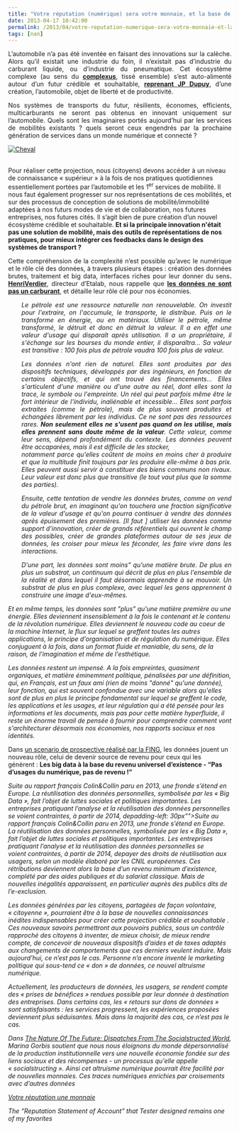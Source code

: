 ```yaml
---
title: "Votre réputation (numérique) sera votre monnaie, et la base de votre implication altruiste"
date: 2013-04-17 10:42:00
permalink: /2013/04/votre-reputation-numerique-sera-votre-monnaie-et-la-base-de-votre-implication-altruiste.html
tags: [nan]
---
```


<p style="text-align: justify">L’automobile n’a pas été inventée en faisant des innovations sur la calèche. Alors qu’il existait une industrie du foin, il n’existait pas d’industrie du carburant liquide, ou d’industrie du pneumatique. Cet écosystème complexe (au sens du <strong><a href="https://gabrielplassat.github.io/transportsdufutur/2011/04/metanote-tdf-11-transports-mobilites-introduction-a-la-pensee-complexe.html" target="_blank">complexus</a></strong>, tissé ensemble) s’est auto-alimenté autour d’un futur crédible et souhaitable, <strong><a href="https://gabrielplassat.github.io/transportsdufutur/2012/05/jean-pierre-dupuy-nous-apporte-dans-son-dernier-ouvrage-des-pistes-de-reflexion-pour-nous-aider-a-penser-le-monde-qui-vient.html" target="_self">reprenant JP Dupuy</a></strong>, d’une création, l’automobile, objet de liberté et de productivité.</p> <p style="text-align: justify">Nos systèmes de transports du futur, résilients, économes, efficients, multicarburants ne seront pas obtenus en innovant uniquement sur l’automobile. Quels sont les imaginaires portés aujourd’hui par les services de mobilités existants ? quels seront ceux engendrés par la prochaine génération de services dans un monde numérique et connecté ?</p> <p style="text-align: justify"> <a class="asset-img-link" href="https://gabrielplassat.github.io/transportsdufutur/wp-content/uploads/sites/6/old/6a0120a66d2ad4970b017eea3e0b68970d-pi.jpg"><img alt="Cheval" class="asset  asset-image at-xid-6a0120a66d2ad4970b017eea3e0b68970d" src="/wp-content/uploads/sites/6/old/6a0120a66d2ad4970b017eea3e0b68970d-320wi.jpg" style="margin-right: auto;margin-left: auto" title="Cheval" /></a> </p>   <!--more-->  <br />Pour réaliser cette projection, nous (citoyens) devons accéder à un niveau de connaissance « supérieur » à la fois de nos pratiques quotidiennes essentiellement portées par l’automobile et les 1<sup>er</sup> services de mobilité. Il nous faut également progresser sur nos représentations de ces mobilités, et sur des processus de conception de solutions de mobilité/immobilité adaptées à nos futurs modes de vie et de collaboration, nos futures entreprises, nos futures cités. Il s’agit bien de pure création d’un nouvel écosystème crédible et souhaitable. <strong>Et si la principale innovation n'était pas une solution de mobilité, mais des outils de représentations de nos pratiques, pour mieux intégrer ces feedbacks dans le design des systèmes de transport ?</strong> <p style="text-align: justify">Cette compréhension de la complexité n’est possible qu’avec le numérique et le rôle clé des données, à travers plusieurs étapes : création des données brutes, traitement et big data, interfaces riches pour leur donner du sens<strong>. </strong><a href="http://www.henriverdier.com/"><strong>HenriVerdier</strong></a>, directeur d’Etalab, nous rappelle que <a href="http://www.henriverdier.com/2013/03/non-les-donnees-ne-sont-pas-du-petrole.html"><strong>les données ne sont pas un carburant</strong></a>, et détaille leur rôle clé pour nos économies.</p> <p style="text-align: justify;padding-left: 30px"><em>Le pétrole est une ressource naturelle non renouvelable. On investit pour l'extraire, on l'accumule, le transporte, le distribue. Puis on le transforme en énergie, ou en matériaux. Utiliser le pétrole, même transformé, le détruit et donc en détruit la valeur. Il a en effet une valeur d'usage qui disparaît après utilisation. Il a un propriétaire, il s'échange sur les bourses du monde entier, il disparaîtra... Sa valeur est transitive : 100 fois plus de pétrole vaudra 100 fois plus de valeur. </em></p> <p style="text-align: justify;padding-left: 30px"><em>Les données n'ont rien de naturel. Elles sont produites par des dispositifs techniques, développés par des ingénieurs, en fonction de certains objectifs, et qui ont trouvé des financements... Elles s'articulent d'une manière ou d'une autre au réel, dont elles sont la trace, le symbole ou l'empreinte. Un réel qui peut parfois même être le fort intérieur de l'individu, inaliénable et incessible... Elles sont parfois extraites (comme le pétrole), mais de plus souvent produites et échangées librement par les individus. Ce ne sont pas des ressources rares. <strong>Non seulement elles ne s'usent pas quand on les utilise, mais elles prennent sans doute même de la valeur</strong>. Cette valeur, comme leur sens, dépend profondément du contexte. Les données peuvent être accaparées, mais il est difficile de les stocker,<br />notamment parce qu'elles coûtent de moins en moins cher à produire et que la multitude finit toujours par les produire elle-même à bas prix. Elles peuvent aussi servir à constituer des biens communs non rivaux. Leur valeur est donc plus que transitive (le tout vaut plus que la somme des parties).</em></p> <p style="text-align: justify;padding-left: 30px"><em>Ensuite, cette tentation de vendre les données brutes, comme on vend du pétrole brut, en imaginant qu'on touchera une fraction significative de la valeur d'usage et qu'on pourra continuer à vendre des données après épuisement des premières. [Il faut ] utiliser les données comme support d'innovation, créer de grands référentiels qui ouvrent le champ des possibles, créer de grandes plateformes autour de ses jeux de données, les croiser pour mieux les féconder, les faire vivre dans les interactions.</em></p> <p style="text-align: justify;padding-left: 30px"><em>D'une part, les données sont moins" qu'une matière brute. De plus en plus un substrat, un continuum qui décrit de plus en plus l'ensemble de la réalité et dans lequel il faut désormais apprendre à se mouvoir. Un substrat de plus en plus complexe, avec lequel les gens apprennent à construire une image d'eux-mêmes. </em></p> <p style=""text-align: justifypadding-left: 30px""><em>Et en même temps, les données sont "plus" qu'une matière première ou une énergie. Elles deviennent insensiblement à la fois le contenant et le contenu de la révolution numérique. Elles deviennent le nouveau code au coeur de la machine Internet, le flux sur lequel se greffent toutes les autres applications, le principe d'organisation et de régulation du numérique. Elles conjuguent à la fois, dans un format fluide et maniable, du sens, de la raison, de l'imagination et même de l'esthétique. </em></p> <p style=""text-align: justifypadding-left: 30px""><em>Les données restent un impensé. A la fois empreintes, quasiment organiques, et matière éminemment politique, pénalisées par une définition, qui, en Français, est un faux ami (rien de moins "donné" qu'une donnée), leur fonction, qui est souvent confondue avec une variable alors qu'elles sont de plus en plus le principe fondamental sur lequel se greffent le code, les applications et les usages, et leur régulation qui a été pensée pour les informations et les documents, mais pas pour cette matière hyperfluide, il reste un énorme travail de pensée à fournir pour comprendre comment vont s'architecturer désormais nos économies, nos rapports sociaux et nos identités.</em></p> <p style=""text-align: justify"">Dans <a href=""http://fing.tumblr.com/post/47771294429/digiwork-quelques-scenarios-de-rupture"">un scenario de prospective réalisé par la FING</a>, les données jouent un nouveau rôle, celui de devenir source de revenu pour ceux qui les génèrent : <strong>Les big data à la base du revenu universel d’existence - “Pas d’usages du numérique, pas de revenu !”</strong></p> <p style=""text-align: justifypadding-left: 30px""><em>Suite au rapport français Colin&Collin paru en 2013, une fronde s’étend en Europe. La réutilisation des données personnelles, symbolisée par les « Big Data », fait l’objet de luttes sociales et politiques importantes. Les entreprises pratiquant l’analyse et la réutilisation des données personnelles se voient contraintes, à partir de 2014, depadding-left: 30px""><em>Suite au rapport français Colin&Collin paru en 2013, une fronde s’étend en Europe. La réutilisation des données personnelles, symbolisée par les « Big Data », fait l’objet de luttes sociales et politiques importantes. Les entreprises pratiquant l’analyse et la réutilisation des données personnelles se voient contraintes, à partir de 2014, depayer des droits de réutilisation aux usagers, selon un modèle élaboré par les CNIL européennes. Ces rétributions deviennent alors la base d’un revenu minimum d’existence, complété par des aides publiques et du salariat classique. Mais de nouvelles inégalités apparaissent, en particulier auprès des publics dits de l’e-exclusion. </em></p> <p style=""text-align: justify"">Les données générées par les citoyens, partagées de façon volontaire, « citoyenne », pourraient être à la base de nouvelles connaissances inédites indispensables pour créer cette projection crédible et souhaitable . Ces nouveaux savoirs permettront aux pouvoirs publics, sous un contrôle rapproché des citoyens à inventer, de mieux choisir, de mieux rendre compte, de concevoir de nouveaux dispositifs d’aides et de taxes adaptés aux changements de comportements que ces derniers veulent induire. Mais aujourd’hui, ce n’est pas le cas. Personne n’a encore inventé le marketing politique qui sous-tend ce « don » de données, ce nouvel altruisme numérique.</p> <p style=""text-align: justify"">Actuellement, les producteurs de données, les usagers, se rendent compte des « prises de bénéfices » rendues possible par leur donnée à destination des entreprises. Dans certains cas, les « retours sur dons de données » sont satisfaisants : les services progressent, les expériences proposées deviennent plus séduisantes. Mais dans la majorité des cas, ce n’est pas le cas.</p> <p style=""text-align: justify"">Dans <a href=""http://www.amazon.com/The-Nature-Future-Dispatches-Socialstructed/dp/1451641184"" target=""_blank"">The Nature Of The Future: Dispatches From The Socialstructed World</a>, <em>Marina Gorbis soutient que nous nous éloignons du monde dépersonnalisé de la production institutionnelle vers une nouvelle économie fondée sur des liens sociaux et des récompenses - un processus qu'elle appelle « socialstructing ». Ainsi cet altruisme numérique pourrait être facilité par de nouvelles monnaies. Ces traces numériques enrichies par croisements avec d’autres données</em></p> <p style=""text-align: justify""><a href=""http://www.fastcoexist.com/1681790/your-reputation-will-be-the-currency-of-the-future"">Votre réputation une monnaie</a></p> <p style=""text-align: justifypadding-left: 30px""><em>The “Reputation Statement of Account” that Tester designed remains one of my favorites
